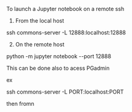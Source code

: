 
To launch a Jupyter notebook on a remote ssh

1. From the local host 

ssh commons-server -L 12888:localhost:12888

2. On the remote host

python -m jupyter notebook --port 12888

This can be done also to acess PGadmin 


ex


ssh commons-server -L PORT:localhost:PORT

then fromn 